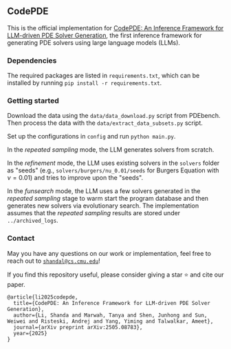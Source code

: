 ## CodePDE

This is the official implementation for [CodePDE: An Inference Framework for LLM-driven PDE Solver Generation](https://arxiv.org/abs/2505.08783), the first inference framework for generating PDE solvers using large language models (LLMs).

### Dependencies

The required packages are listed in `requirements.txt`, which can be installed by running `pip install -r requirements.txt`. 

### Getting started

Download the data using the `data/data_download.py` script from PDEbench. Then process the data with the `data/extract_data_subsets.py` script.

Set up the configurations in `config` and run `python main.py`.

In the _repeated sampling_ mode, the LLM generates solvers from scratch.

In the _refinement_ mode, the LLM uses existing solvers in the `solvers` folder as "seeds" (e.g., `solvers/burgers/nu_0.01/seeds` for Burgers Equation with $\nu=0.01$) and tries to improve upon the "seeds".

In the _funsearch_ mode, the LLM uses a few solvers generated in the _repeated sampling_ stage to warm start the program database and then generates new solvers via evolutionary search. The implementation assumes that the _repeated sampling_ results are stored under `../archived_logs`.

### Contact

May you have any questions on our work or implementation, feel free to reach out to [`shandal@cs.cmu.edu`](shandal@cs.cmu.edu)!

If you find this repository useful, please consider giving a star ⭐ and cite our paper.

```
@article{li2025codepde,
  title={CodePDE: An Inference Framework for LLM-driven PDE Solver Generation},
  author={Li, Shanda and Marwah, Tanya and Shen, Junhong and Sun, Weiwei and Risteski, Andrej and Yang, Yiming and Talwalkar, Ameet},
  journal={arXiv preprint arXiv:2505.08783},
  year={2025}
}
```
